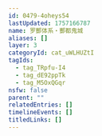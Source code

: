 ```yaml
---
id: 0479-4oheys54
lastUpdated: 1757166787
name: 罗酆体系・酆都鬼城
aliases: []
layer: 3
categoryId: cat_uWLHUZtI
tagIds:
  - tag_TRpfu-I4
  - tag_dE92ppTk
  - tag_M5OxQGqr
nsfw: false
parent: ""
relatedEntries: []
timelineEvents: []
titledLinks: []
---
```


